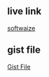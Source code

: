 ## live link
[softwaize](https://softwaize.netlify.app/)

## gist file
[Gist File](https://gist.github.com/nusratneela27/980635687b25722c45e49f3329c4fdde)